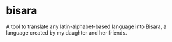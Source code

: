 # bisara

A tool to translate any latin-alphabet-based language into Bisara, a language created by my daughter and her friends.
